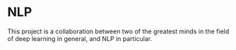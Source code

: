 # NLP
This project is a collaboration between two of the greatest minds in the field of deep learning in general, and NLP in particular.
